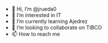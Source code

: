 - 👋 Hi, I’m @jrueda0
- 👀 I’m interested in IT
- 🌱 I’m currently learning Ajedrez
- 💞️ I’m looking to collaborate on TIBCO
- 📫 How to reach me 

<!---
jrueda0/jrueda0 is a ✨ special ✨ repository because its `README.md` (this file) appears on your GitHub profile.
You can click the Preview link to take a look at your changes.
--->

